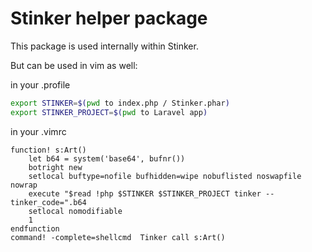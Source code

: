 # Stinker helper package

This package is used internally within Stinker.

But can be used in vim as well:

in your .profile

```bash
export STINKER=$(pwd to index.php / Stinker.phar)
export STINKER_PROJECT=$(pwd to Laravel app)
```

in your .vimrc

```vim
function! s:Art()
	let b64 = system('base64', bufnr())
	botright new
	setlocal buftype=nofile bufhidden=wipe nobuflisted noswapfile nowrap	
	execute "$read !php $STINKER $STINKER_PROJECT tinker --tinker_code=".b64
	setlocal nomodifiable
	1
endfunction
command! -complete=shellcmd  Tinker call s:Art()
```
